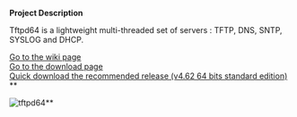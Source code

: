 **Project Description** 

Tftpd64 is a lightweight multi-threaded set of servers : TFTP, DNS, SNTP, SYSLOG and DHCP.  

>
[Go to the wiki page](https://bitbucket.org/phjounin/tftpd64/wiki/)  
 [Go to the download page](https://bitbucket.org/phjounin/tftpd64/wiki/Download%20Tftpd64.md)  
 [Quick download the recommended release (v4.62 64 bits standard edition)](https://bitbucket.org/phjounin/tftpd64/downloads/Tftpd64-4.62-setup.exe) ** 



![tftpd64](https://github.com/PJO2/tftpd64/raw/master/images/Documentation_tftpd32.jpg)**
